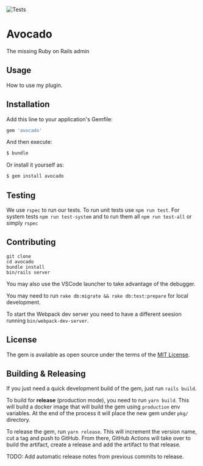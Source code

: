 ![Tests](https://github.com/adrianthedev/avocado/workflows/Tests/badge.svg)

# Avocado
The missing Ruby on Rails admin

## Usage
How to use my plugin.

## Installation
Add this line to your application's Gemfile:

```ruby
gem 'avocado'
```

And then execute:
```bash
$ bundle
```

Or install it yourself as:
```bash
$ gem install avocado
```

## Testing

We use `rspec` to run our tests. To run unit tests use `npm run test`. For system tests `npm run test-system` and to run them all `npm run test-all` or simply `rspec`

## Contributing

```
git clone
cd avocado
bundle install
bin/rails server
```

You may also use the VSCode launcher to take advantage of the debugger.

You may need to run `rake db:migrate && rake db:test:prepare` for local development.

To start the Webpack dev server you need to have a different seesion running `bin/webpack-dev-server`.

## License
The gem is available as open source under the terms of the [MIT License](https://opensource.org/licenses/MIT).

## Building & Releasing

If you just need a quick development build of the gem, just run `rails build`.

To build for **release** (production mode), you need to run `yarn build`. This will build a docker image that will build the gem using `production` env variables. At the end of the process it will place the new gem under `pkg/` directory.

To release the gem, run `yarn release`. This will increment the version name, cut a tag and push to GitHub. From there, GitHub Actions will take over to build the artifact, create a release and add the artifact to that release.

TODO: Add automatic release notes from previous commits to release.
